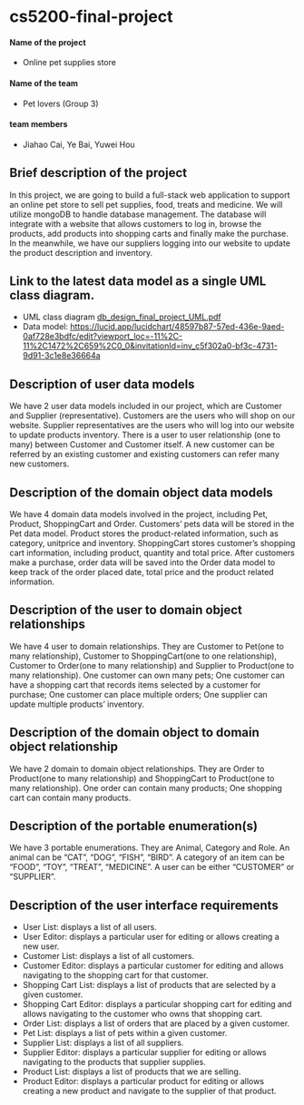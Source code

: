 # cs5200-final-project


#### Name of the project

- Online pet supplies store

#### Name of the team

- Pet lovers (Group 3)

#### team members

- Jiahao Cai, Ye Bai, Yuwei Hou

## Brief description of the project
In this project, we are going to build a full-stack web application to support an online pet store to sell pet supplies, food, treats and medicine. We will utilize mongoDB to handle database management. The database will integrate with a website that allows customers to log in, browse the products, add products into shopping carts and finally make the purchase. In the meanwhile, we have our suppliers logging into our website to update the product description and inventory. 

## Link to the latest data model as a single UML class diagram.
- UML class diagram
[db_design_final_project_UML.pdf](https://github.com/caijiah/cs5200-final-project/blob/main/db_design_final_project_UML.pdf)
- Data model:
https://lucid.app/lucidchart/48597b87-57ed-436e-9aed-0af728e3bdfc/edit?viewport_loc=-11%2C-11%2C1472%2C659%2C0_0&invitationId=inv_c5f302a0-bf3c-4731-9d91-3c1e8e36664a

## Description of user data models
We have 2 user data models included in our project, which are Customer and Supplier (representative). Customers are the users who will shop on our website. Supplier representatives are the users who will log into our website to update products inventory.
There is a user to user relationship (one to many) between Customer and Customer itself. A new customer can be referred by an existing customer and existing customers can refer many new customers.

## Description of the domain object data models
We have 4 domain data models involved in the project, including Pet, Product, ShoppingCart and Order. Customers’ pets data will be stored in the Pet data model. Product stores the product-related information, such as category, unitprice and inventory. ShoppingCart stores customer’s shopping cart information, including product, quantity and total price. After customers make a purchase, order data will be saved into the Order data model to keep track of the order placed date, total price and the product related information.

## Description of the user to domain object relationships
We have 4 user to domain relationships. They are Customer to Pet(one to many relationship), Customer to ShoppingCart(one to one relationship), Customer to Order(one to many relationship) and Supplier to Product(one to many relationship). One customer can own many pets; One customer can have a shopping cart that records items selected by a customer for purchase; One customer can place multiple orders; One supplier can update multiple products’ inventory. 

## Description of the domain object to domain object relationship
We have 2 domain to domain object relationships. They are Order to Product(one to many relationship) and ShoppingCart to Product(one to many relationship).  One order can contain many products; One shopping cart can contain many products. 

## Description of the portable enumeration(s)
We have 3 portable enumerations. They are Animal, Category and Role. An animal can be “CAT”, “DOG”, “FISH”, “BIRD”. A category of an item can be “FOOD”, “TOY”, “TREAT”, “MEDICINE”. A user can be either “CUSTOMER” or “SUPPLIER”. 
 
## Description of the user interface requirements
- User List: displays a list of all users. 
- User Editor: displays a particular user for editing or allows creating a new user. 
- Customer List: displays a list of all customers. 
- Customer Editor: displays a particular customer for editing and allows navigating to the shopping cart for that customer. 
- Shopping Cart List: displays a list of products that are selected by a given customer. 
- Shopping Cart Editor: displays a particular shopping cart for editing and allows navigating to the customer who owns that shopping cart. 
- Order List: displays a list of orders that are placed by a given customer. 
- Pet List: displays a list of pets within a given customer. 
- Supplier List: displays a list of all suppliers.
- Supplier Editor: displays a particular supplier for editing or allows navigating to the products that supplier supplies. 
- Product List: displays a list of products that we are selling.
- Product Editor: displays a particular product for editing or allows creating a new product and navigate to the supplier of that product. 
